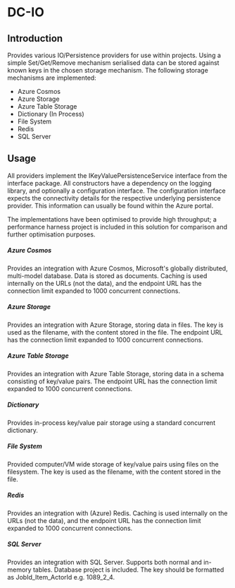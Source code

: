 # DC-IO

## Introduction

Provides various IO/Persistence providers for use within projects. Using a simple Set/Get/Remove mechanism serialised data can be stored against known keys in the chosen storage mechanism. The following storage mechanisms are implemented:
- Azure Cosmos
- Azure Storage
- Azure Table Storage
- Dictionary (In Process)
- File System
- Redis
- SQL Server

## Usage

All providers implement the IKeyValuePersistenceService interface from the interface package. All constructors have a dependency on the logging library, and optionally a configuration interface. The configuration interface expects the connectivity details for the respective underlying persistence provider. This information can usually be found within the Azure portal.

The implementations have been optimised to provide high throughput; a performance harness project is included in this solution for comparison and further optimisation purposes.

##### Azure Cosmos

Provides an integration with Azure Cosmos, Microsoft's globally distributed, multi-model database. Data is stored as documents. Caching is used internally on the URLs (not the data), and the endpoint URL has the connection limit expanded to 1000 concurrent connections.

##### Azure Storage

Provides an integration with Azure Storage, storing data in files. The key is used as the filename, with the content stored in the file. The endpoint URL has the connection limit expanded to 1000 concurrent connections.

##### Azure Table Storage

Provides an integration with Azure Table Storage, storing data in a schema consisting of key/value pairs. The endpoint URL has the connection limit expanded to 1000 concurrent connections.

##### Dictionary

Provides in-process key/value pair storage using a standard concurrent dictionary.

##### File System

Provided computer/VM wide storage of key/value pairs using files on the filesystem. The key is used as the filename, with the content stored in the file.

##### Redis

Provides an integration with (Azure) Redis. Caching is used internally on the URLs (not the data), and the endpoint URL has the connection limit expanded to 1000 concurrent connections.

##### SQL Server

Provides an integration with SQL Server. Supports both normal and in-memory tables. Database project is included. The key should be formatted as JobId_Item_ActorId e.g. 1089_2_4.